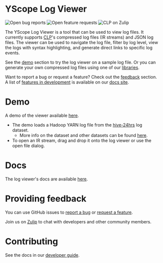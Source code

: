 # YScope Log Viewer

![Open bug reports][bugs-shield]
![Open feature requests][feature-requests-shield]
![CLP on Zulip][zulip-shield]

The YScope Log Viewer is a tool that can be used to view log files. It currently supports
[CLP][clp-repo]'s compressed log files (IR streams) and JSON log files. The viewer can be used to
navigate the log file, filter by log level, view the logs with syntax highlighting, and generate
direct links to specific log events.

See the [demo](#demo) section to try the log viewer on a sample log file. Or you can generate your
own compressed log files using one of our [libraries][docs-site/generating-ir-stream-logs].

Want to report a bug or request a feature? Check out the [feedback](#providing-feedback) section.
A list of [features in development][docs-site/features-in-development] is available on our
[docs site][docs-site].

# Demo

A demo of the viewer available [here][online-demo].

* The demo loads a Hadoop YARN log file from the [hive-24hrs] log dataset.
  * More info on the dataset and other datasets can be found [here][datasets].
* To open an IR stream, drag and drop it onto the log viewer or use the open file dialog.

# Docs

The log viewer's docs are available [here][docs-site].

# Providing feedback

You can use GitHub issues to [report a bug][bug-report] or [request a feature][feature-req].

Join us on [Zulip][zulip] to chat with developers and other community members.

# Contributing

See the docs in our [developer guide][docs-site/dev-guide].

[bug-report]: https://github.com/y-scope/yscope-log-viewer/issues/new?labels=bug&template=bug-report.yml
[bugs-shield]: https://img.shields.io/github/issues/y-scope/yscope-log-viewer/bug?label=bugs
[clp-repo]: https://github.com/y-scope/clp
[datasets]: https://docs.yscope.com/clp/main/user-guide/resources-datasets
[docs-site]: https://docs.yscope.com/yscope-log-viewer/main/
[docs-site/building]: https://docs.yscope.com/yscope-log-viewer/main/dev-guide/building-getting-started
[docs-site/dev-guide]: https://docs.yscope.com/yscope-log-viewer/main/dev-guide/index
[docs-site/features-in-development]: https://docs.yscope.com/yscope-log-viewer/main/index#features-in-development
[docs-site/generating-ir-stream-logs]: https://docs.yscope.com/yscope-log-viewer/main/index#generating-ir-stream-logs
[feature-req]: https://github.com/y-scope/yscope-log-viewer/issues/new?labels=enhancement&template=feature-request.yml
[feature-requests-shield]: https://img.shields.io/github/issues/y-scope/yscope-log-viewer/enhancement?label=feature-requests
[hive-24hrs]: https://zenodo.org/records/7094921#.Y5JbH33MKHs
[online-demo]: https://y-scope.github.io/yscope-log-viewer/?filePath=https://yscope.s3.us-east-2.amazonaws.com/sample-logs/yarn-ubuntu-resourcemanager-ip-172-31-17-135.log.1.clp.zst
[zulip]: https://yscope-clp.zulipchat.com/
[zulip-shield]: https://img.shields.io/badge/zulip-yscope--clp%20chat-1888FA?logo=zulip
